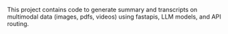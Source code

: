 This project contains code to generate summary and transcripts on multimodal data (images, pdfs, videos) using fastapis, LLM models, and API routing.
